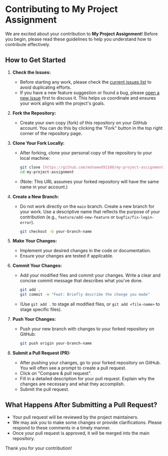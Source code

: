 # Contributing to My Project Assignment

We are excited about your contribution to **My Project Assignment**! Before you begin, please read these guidelines to help you understand how to contribute effectively.

## How to Get Started

1.  **Check the Issues:**
    * Before starting any work, please check the [current issues list](https://github.com/mohamed92100/my-project-assignment/issues) to avoid duplicating efforts.
    * If you have a new feature suggestion or found a bug, please [open a new issue](https://github.com/mohamed92100/my-project-assignment/issues/new) first to discuss it. This helps us coordinate and ensures your work aligns with the project's goals.

2.  **Fork the Repository:**
    * Create your own copy (fork) of this repository on your GitHub account. You can do this by clicking the "Fork" button in the top right corner of the repository page.

3.  **Clone Your Fork Locally:**
    * After forking, clone your personal copy of the repository to your local machine:
        ```bash
        git clone [https://github.com/mohamed92100/my-project-assignment.git](https://github.com/mohamed92100/my-project-assignment.git)
        cd my-project-assignment
        ```
    * (Note: This URL assumes your forked repository will have the same name in your account.)

4.  **Create a New Branch:**
    * Do not work directly on the `main` branch. Create a new branch for your work. Use a descriptive name that reflects the purpose of your contribution (e.g., `feature/add-new-feature` or `bugfix/fix-login-error`).
        ```bash
        git checkout -b your-branch-name
        ```

5.  **Make Your Changes:**
    * Implement your desired changes in the code or documentation.
    * Ensure your changes are tested if applicable.

6.  **Commit Your Changes:**
    * Add your modified files and commit your changes. Write a clear and concise commit message that describes what you've done.
        ```bash
        git add .
        git commit -m "Feat: Briefly describe the change you made"
        ```
    * (Use `git add .` to stage all modified files, or `git add <file-name>` to stage specific files).

7.  **Push Your Changes:**
    * Push your new branch with changes to your forked repository on GitHub:
        ```bash
        git push origin your-branch-name
        ```

8.  **Submit a Pull Request (PR):**
    * After pushing your changes, go to your forked repository on GitHub. You will often see a prompt to create a pull request.
    * Click on "Compare & pull request".
    * Fill in a detailed description for your pull request. Explain why the changes are necessary and what they accomplish.
    * Submit the pull request.

## What Happens After Submitting a Pull Request?

* Your pull request will be reviewed by the project maintainers.
* We may ask you to make some changes or provide clarifications. Please respond to these comments in a timely manner.
* Once your pull request is approved, it will be merged into the main repository.

Thank you for your contribution!
